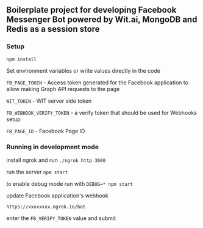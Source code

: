 ## Boilerplate project for developing Facebook Messenger Bot powered by Wit.ai, MongoDB and Redis as a session store

### Setup

`npm install`


Set environment variables or write values directly in the code

`FB_PAGE_TOKEN` - Access token generated for the Facebook application to allow making Graph API requests to the page

`WIT_TOKEN` - WIT server side token

`FB_WEBHOOK_VERIFY_TOKEN` - a verify token that should be used for Webhooks setup

`FB_PAGE_ID` - Facebook Page ID 


### Running in development mode

install ngrok and run
`./ngrok http 3000`

run the server
`npm start`

to enable debug mode run with
`DEBUG=* npm start`

update Facebook application's webhook 

`https://xxxxxxxx.ngrok.io/bot`

enter the `FB_VERIFY_TOKEN` value and submit




